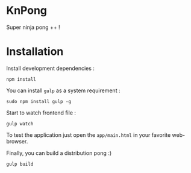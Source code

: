 KnPong
======

Super ninja pong ++ !

Installation
============

Install development dependencies :

```
npm install
```

You can install `gulp` as a system requirement :

```
sudo npm install gulp -g
```

Start to watch frontend file :

```
gulp watch
```

To test the application just open the `app/main.html` in your favorite web-browser.

Finally, you can build a distribution pong :)

```
gulp build
```
